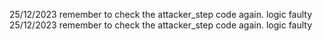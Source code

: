 25/12/2023 remember to check the attacker_step code again. logic faulty
25/12/2023 remember to check the attacker_step code again. logic faulty
